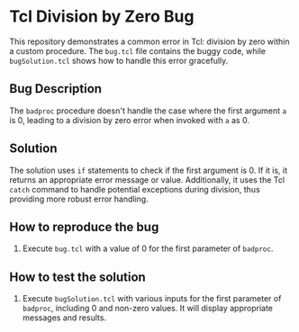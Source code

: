 # Tcl Division by Zero Bug
This repository demonstrates a common error in Tcl: division by zero within a custom procedure. The `bug.tcl` file contains the buggy code, while `bugSolution.tcl` shows how to handle this error gracefully.

## Bug Description
The `badproc` procedure doesn't handle the case where the first argument `a` is 0, leading to a division by zero error when invoked with `a` as 0. 

## Solution
The solution uses `if` statements to check if the first argument is 0. If it is, it returns an appropriate error message or value. Additionally, it uses the Tcl `catch` command to handle potential exceptions during division, thus providing more robust error handling.

## How to reproduce the bug
1. Execute `bug.tcl` with a value of 0 for the first parameter of `badproc`.

## How to test the solution
1. Execute `bugSolution.tcl` with various inputs for the first parameter of `badproc`, including 0 and non-zero values.  It will display appropriate messages and results.